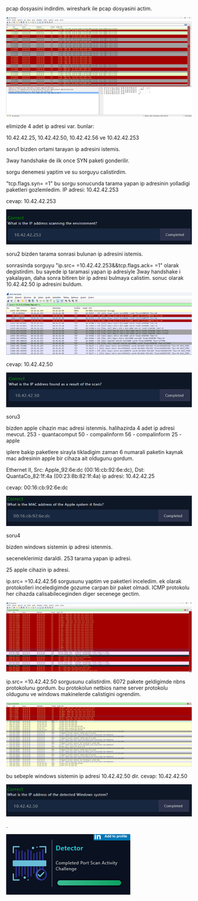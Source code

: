 pcap dosyasini indirdim.
wireshark ile pcap dosyasini actim.

![](https://github.com/metalfury/Techcareer-Cyber-Security-Bootcamp/blob/main/log_analysis/src/Pasted_image_20231108003446.png)
   
elimizde 4 adet ip adresi var. bunlar:
   
10.42.42.25, 10.42.42.50, 10.42.42.56 ve 10.42.42.253
   
soru1
bizden ortami tarayan ip adresini istemis.
 
3way handshake de ilk once SYN paketi gonderilir.
 
sorgu denemesi yaptim ve su sorguyu calistirdim.
 
"tcp.flags.syn= =1" bu sorgu sonucunda tarama yapan ip adresinin yolladigi paketleri gozlemledim. IP adresi: 10.42.42.253
 
cevap: 10.42.42.253
 
![](https://github.com/metalfury/Techcareer-Cyber-Security-Bootcamp/blob/main/log_analysis/src/Pasted_image_20231108003651.png)
 
soru2
bizden tarama sonrasi bulunan ip adresini istemis.
 
sonrasinda sorguyu "ip.src= =10.42.42.253&&tcp.flags.ack= =1" olarak degistirdim. bu sayede ip taramasi yapan ip adresiyle 3way handshake i yakalayan, daha sonra bitiren bir ip adresi bulmaya calistim. sonuc 	olarak 10.42.42.50 ip adresini buldum.
 
![](https://github.com/metalfury/Techcareer-Cyber-Security-Bootcamp/blob/main/log_analysis/src/Pasted_image_20231108025538.png)
 
cevap: 10.42.42.50
 
![](https://github.com/metalfury/Techcareer-Cyber-Security-Bootcamp/blob/main/log_analysis/src/Pasted_image_20231108025600.png)
 
soru3

bizden apple cihazin mac adresi istenmis. halihazirda 4 adet ip adresi mevcut.
253 - quantacomput
50 - compalinform
56 - compalinform
25 - apple

iplere bakip paketlere sirayla tikladigim zaman 6 numarali paketin kaynak mac adresinin apple bir cihaza ait oldugunu gordum. 

Ethernet II, Src: Apple_92:6e:dc (00:16:cb:92:6e:dc), Dst: QuantaCo_82:1f:4a (00:23:8b:82:1f:4a) ip adresi: 10.42.42.25

cevap: 00:16:cb:92:6e:dc 

![](https://github.com/metalfury/Techcareer-Cyber-Security-Bootcamp/blob/main/log_analysis/src/Pasted_image_20231108024056.png)

soru4

bizden windows sistemin ip adresi istenmis.

seceneklerimiz daraldi. 
253 tarama yapan ip adresi. 

25 apple cihazin ip adresi.

ip.src= =10.42.42.56 sorgusunu yaptim ve paketleri inceledim. ek olarak protokolleri inceledigimde gozume carpan bir paket olmadi. ICMP protokolu her cihazda calisabileceginden diger secenege gectim.

![](https://github.com/metalfury/Techcareer-Cyber-Security-Bootcamp/blob/main/log_analysis/src/Pasted_image_20231108030033.png)

ip.src= =10.42.42.50 sorgusunu calistirdim. 6072 pakete geldigimde nbns protokolunu gordum. bu protokolun netbios name server protokolu oldugunu ve windows makinelerde calistigini ogrendim.

![](https://github.com/metalfury/Techcareer-Cyber-Security-Bootcamp/blob/main/log_analysis/src/Pasted_image_20231108030223.png)

bu sebeple windows sistemin ip adresi 10.42.42.50 dir.
cevap: 10.42.42.50

![](https://github.com/metalfury/Techcareer-Cyber-Security-Bootcamp/blob/main/log_analysis/src/Pasted_image_20231108030338.png)

.

![](https://github.com/metalfury/Techcareer-Cyber-Security-Bootcamp/blob/main/log_analysis/src/Pasted_image_20231108030406.png)

